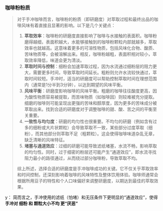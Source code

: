 



### 咖啡粉粉质



> 对于手冲咖啡而言，咖啡粉的粉质（即研磨度）对萃取过程和最终出品的咖啡风味有着直接且显著的影响。以下是几个关键点：
>
> 1. **萃取效率**：咖啡粉的研磨度直接影响了咖啡与水接触的表面积。咖啡粉磨得越细，表面积越大，水能够接触到的咖啡粉颗粒内部就越多，萃取效率也就越高。这意味着更多的可溶性物质，包括风味化合物、酸质、苦味物质等，会被溶解出来。相反，咖啡粉越粗，表面积相对较小，萃取效率降低，味道会更为清淡。
> 2. **萃取时间与控制**：细粉会加速萃取过程，因为水流通过细粉层的阻力更大，需要更多时间，导致萃取时间延长。粗粉则允许水流较快通过，萃取时间较短。手冲时，适当的研磨度可以帮助控制萃取时间在理想范围内（通常是1分半到3分钟），以达到期望的风味平衡。
> 3. **风味平衡**：研磨度影响咖啡的风味平衡。粗磨的咖啡往往酸度更高，因为酸性物质容易被提取，而苦味物质（如咖啡因）则较难被充分提取。细磨的咖啡则可能呈现出更强的苦味和醇厚度，因为更多的苦味成分被萃取出来。找到合适的研磨度对于调整咖啡的甜、酸、苦之间的平衡至关重要。
> 4. **一致性与均匀度**：研磨的均匀性也很重要。不均匀的研磨（例如含有过多的细粉或大片状颗粒）会导致萃取不一致，某些部分过度萃取（细粉），而其他部分则萃取不足（粗颗粒）。这会使得咖啡味道杂乱无章，缺乏清晰的风味特征。
> 5. **堵塞与通道效应**：过细的研磨可能导致滤纸堵塞，水流不畅，影响萃取的均匀性。同时，过于细密的粉层还可能产生“通道效应”，即水流寻找阻力最小的路径通过，从而绕过部分咖啡粉，导致萃取不均。
>
> 综上所述，选择合适的研磨度是手冲咖啡成功的关键。它不仅关乎萃取效率和时间控制，还深刻影响着咖啡的风味特性及整体饮用体验。咖啡师通常会根据所用豆子的特性和个人口味偏好来调整研磨度，以期达到最佳的萃取效果。



y： 简而言之，手冲使用的滤纸（怕堵）和无压条件下更明显的“通道效应”，使得**手冲对 细粉 和 颗粒大小不均 更“厌恶”**



